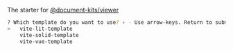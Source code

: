 The starter for [@document-kits/viewer](https://www.npmjs.com/package/@document-kits/viewer)

```bash
? Which template do you want to use? › - Use arrow-keys. Return to submit.
>   vite-lit-template
    vite-solid-template
    vite-vue-template
```
